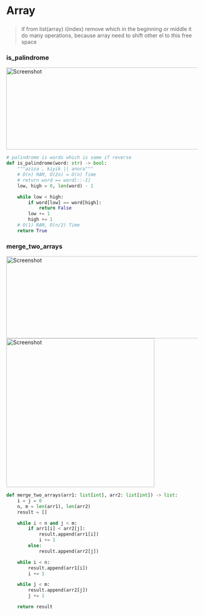 # Array

###                       

> if from list(array) i(index) remove which in the beginning or middle it do many operations, because array need to
> shift other el to this free space

### is_palindrome

<img src="https://i2.paste.pics/IQPEI.png" width="664" height="216" alt="Screenshot">

```python
# palindrome is words which is same if reverse
def is_palindrome(word: str) -> bool:
    """aziza , kiyik || anora"""
    # O(n) RAM, O(2n) = O(n) Time
    # return word == word[::-1]
    low, high = 0, len(word) - 1

    while low < high:
        if word[low] == word[high]:
            return False
        low += 1
        high += 1
    # O(1) RAM, O(n/2) Time
    return True
```

### merge_two_arrays

<img src="https://i2.paste.pics/IQPJ4.png" width="662" height="216" alt="Screenshot">
<img src="https://i2.paste.pics/IQPMA.png" width="390" height="392" alt="Screenshot">

```python
def merge_two_arrays(arr1: list[int], arr2: list[int]) -> list:
    i = j = 0
    n, m = len(arr1), len(arr2)
    result = []

    while i < n and j < m:
        if arr1[i] < arr2[j]:
            result.append(arr1[i])
            i += 1
        else:
            result.append(arr2[j])

    while i < n:
        result.append(arr1[i])
        i += 1

    while j < m:
        result.append(arr2[j])
        j += 1

    return result

```